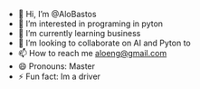 - 👋 Hi, I’m @AloBastos
- 👀 I’m interested in programing in pyton
- 🌱 I’m currently learning business
- 💞️ I’m looking to collaborate on AI and Pyton to 
- 📫 How to reach me aloeng@gmail.com
- 😄 Pronouns: Master
- ⚡ Fun fact: Im a driver

<!---
AloBastos/AloBastos is a ✨ special ✨ repository because its `README.md` (this file) appears on your GitHub profile.
You can click the Preview link to take a look at your changes.
--->
